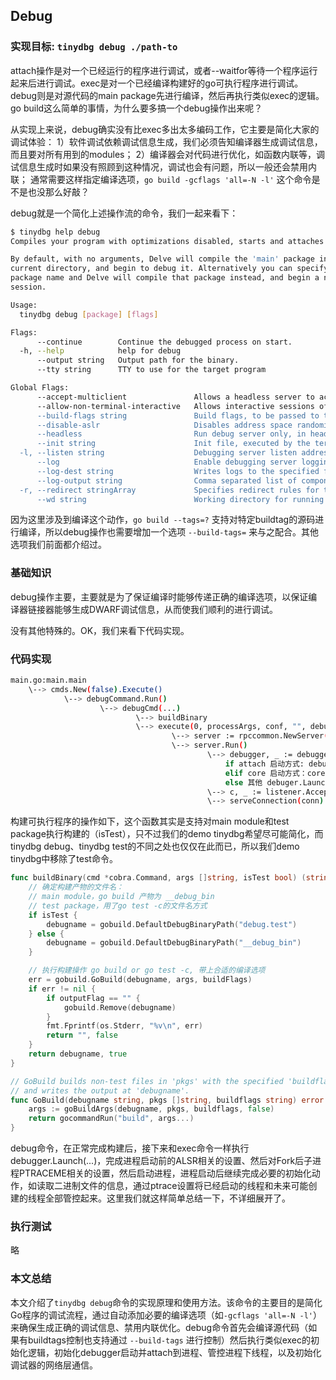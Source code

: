 ## Debug

### 实现目标: `tinydbg debug ./path-to`

attach操作是对一个已经运行的程序进行调试，或者--waitfor等待一个程序运行起来后进行调试。exec是对一个已经编译构建好的go可执行程序进行调试。debug则是对源代码的main package先进行编译，然后再执行类似exec的逻辑。go build这么简单的事情，为什么要多搞一个debug操作出来呢？

从实现上来说，debug确实没有比exec多出太多编码工作，它主要是简化大家的调试体验：
1）软件调试依赖调试信息生成，我们必须告知编译器生成调试信息，而且要对所有用到的modules；
2）编译器会对代码进行优化，如函数内联等，调试信息生成时如果没有照顾到这种情况，调试也会有问题，所以一般还会禁用内联；
通常需要这样指定编译选项，`go build -gcflags 'all=-N -l'` 这个命令是不是也没那么好敲？

debug就是一个简化上述操作流的命令，我们一起来看下：

```bash
$ tinydbg help debug
Compiles your program with optimizations disabled, starts and attaches to it.

By default, with no arguments, Delve will compile the 'main' package in the
current directory, and begin to debug it. Alternatively you can specify a
package name and Delve will compile that package instead, and begin a new debug
session.

Usage:
  tinydbg debug [package] [flags]

Flags:
      --continue        Continue the debugged process on start.
  -h, --help            help for debug
      --output string   Output path for the binary.
      --tty string      TTY to use for the target program

Global Flags:
      --accept-multiclient               Allows a headless server to accept multiple client connections via JSON-RPC.
      --allow-non-terminal-interactive   Allows interactive sessions of Delve that don't have a terminal as stdin, stdout and stderr
      --build-flags string               Build flags, to be passed to the compiler. For example: --build-flags="-tags=integration -mod=vendor -cover -v"
      --disable-aslr                     Disables address space randomization
      --headless                         Run debug server only, in headless mode. Server will accept JSON-RPC client connections.
      --init string                      Init file, executed by the terminal client.
  -l, --listen string                    Debugging server listen address. Prefix with 'unix:' to use a unix domain socket. (default "127.0.0.1:0")
      --log                              Enable debugging server logging.
      --log-dest string                  Writes logs to the specified file or file descriptor (see 'dlv help log').
      --log-output string                Comma separated list of components that should produce debug output (see 'dlv help log')
  -r, --redirect stringArray             Specifies redirect rules for target process (see 'dlv help redirect')
      --wd string                        Working directory for running the program.
```

因为这里涉及到编译这个动作，`go build --tags=?` 支持对特定buildtag的源码进行编译，所以debug操作也需要增加一个选项 `--build-tags=` 来与之配合。其他选项我们前面都介绍过。

### 基础知识

debug操作主要，主要就是为了保证编译时能够传递正确的编译选项，以保证编译器链接器能够生成DWARF调试信息，从而使我们顺利的进行调试。

没有其他特殊的。OK，我们来看下代码实现。

### 代码实现

```bash
main.go:main.main
    \--> cmds.New(false).Execute()
            \--> debugCommand.Run()
                    \--> debugCmd(...)
                            \--> buildBinary
                            \--> execute(0, processArgs, conf, "", debugger.ExecutingGeneratedFile, dlvArgs, buildFlags)
                                    \--> server := rpccommon.NewServer(...)
                                    \--> server.Run()
                                            \--> debugger, _ := debugger.New(...)
                                                if attach 启动方式: debugger.Attach(...)
                                                elif core 启动方式：core.OpenCore(...)
                                                else 其他 debuger.Launch(...)
                                            \--> c, _ := listener.Accept() 
                                            \--> serveConnection(conn)
```

构建可执行程序的操作如下，这个函数其实是支持对main module和test package执行构建的（isTest），只不过我们的demo tinydbg希望尽可能简化，而tinydbg debug、tinydbg test的不同之处也仅仅在此而已，所以我们demo tinydbg中移除了test命令。

```go
func buildBinary(cmd *cobra.Command, args []string, isTest bool) (string, bool) {
    // 确定构建产物的文件名：
    // main module，go build 产物为 __debug_bin
    // test package，用了go test -c的文件名方式
	if isTest {
		debugname = gobuild.DefaultDebugBinaryPath("debug.test")
	} else {
		debugname = gobuild.DefaultDebugBinaryPath("__debug_bin")	
    }

    // 执行构建操作 go build or go test -c, 带上合适的编译选项
	err = gobuild.GoBuild(debugname, args, buildFlags)
	if err != nil {
		if outputFlag == "" {
			gobuild.Remove(debugname)
		}
		fmt.Fprintf(os.Stderr, "%v\n", err)
		return "", false
	}
	return debugname, true
}

// GoBuild builds non-test files in 'pkgs' with the specified 'buildflags'
// and writes the output at 'debugname'.
func GoBuild(debugname string, pkgs []string, buildflags string) error {
	args := goBuildArgs(debugname, pkgs, buildflags, false)
	return gocommandRun("build", args...)
}
```

debug命令，在正常完成构建后，接下来和exec命令一样执行debugger.Launch(...)，完成进程启动前的ALSR相关的设置、然后对Fork后子进程PTRACEME相关的设置，然后启动进程，进程启动后继续完成必要的初始化动作，如读取二进制文件的信息，通过ptrace设置将已经启动的线程和未来可能创建的线程全部管控起来。这里我们就这样简单总结一下，不详细展开了。

### 执行测试

略

### 本文总结

本文介绍了`tinydbg debug`命令的实现原理和使用方法。该命令的主要目的是简化Go程序的调试流程，通过自动添加必要的编译选项（如`-gcflags 'all=-N -l'`）来确保生成正确的调试信息、禁用内联优化。debug命令首先会编译源代码（如果有buildtags控制也支持通过 `--build-tags` 进行控制）然后执行类似exec的初始化逻辑，初始化debugger启动并attach到进程、管控进程下线程，以及初始化调试器的网络层通信。
